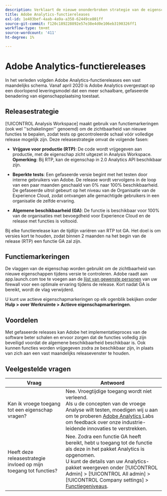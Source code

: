 ```yaml
---
description: Verklaart de nieuwe ononderbroken strategie van de eigenschapversie voor Adobe Analytics
title: Adobe Analytics-functiereleases
exl-id: 1e403bef-4aab-4a9a-a358-62449ce801ff
source-git-commit: f120c189228892e57e38e4d0e106eb3190326ff1
workflow-type: tm+mt
source-wordcount: '411'
ht-degree: 1%

---
```


# Adobe Analytics-functiereleases

In het verleden volgden Adobe Analytics-functiereleases een vast maandelijks schema. Vanaf april 2020 is Adobe Analytics overgestapt op een doorlopend leveringsmodel dat een meer schaalbare, gefaseerde benadering van eigenschapplaatsing toestaat.

## Releasestrategie

[!UICONTROL Analysis Workspace] maakt gebruik van functiemarkeringen (ook wel &#39;&#39;schakelingen&#39;&#39; genoemd) om de zichtbaarheid van nieuwe functies te bepalen, zodat tests op gecontroleerde schaal vóór volledige release mogelijk zijn. Deze releasestrategie omvat de volgende fasen:

* **Vrijgave voor productie (RTP)**: De code wordt vrijgegeven aan productie, met de eigenschap zicht uitgezet in Analysis Workspace. **Opmerking**: Bij RTP, kan de eigenschap in 2.0 Analytics API beschikbaar zijn.

* **Beperkte tests**: Een gefaseerde versie begint met het testen door interne gebruikers van Adobe. De release wordt vervolgens in de loop van een paar maanden geschaald van 0% naar 100% beschikbaarheid. De gefaseerde uitrol gebeurt op het niveau van de Organisatie van de Experience Cloud, zodat ontvangen alle gemachtigde gebruikers in een organisatie de zelfde ervaring.

* **Algemene beschikbaarheid (GA)**: De functie is beschikbaar voor 100% van de organisaties met bevoegdheid voor Experience Cloud en de release met functies is voltooid.

Bij elke functierelease kan de tijdlijn variëren van RTP tot GA. Het doel is om versies kort te houden, zodat binnen 2 maanden na het begin van de release (RTP) een functie GA zal zijn.

## Functiemarkeringen

De vlaggen van de eigenschap worden gebruikt om de zichtbaarheid van nieuwe eigenschappen tijdens versie te controleren. Adobe raadt aan app.launch.com toe te voegen aan de [lijst van gewenste personen](https://experienceleague.adobe.com/docs/analytics/technotes/ip-addresses.html) van uw firewall voor een optimale ervaring tijdens de release. Kort nadat GA is bereikt, wordt de vlag verwijderd.

U kunt uw actieve eigenschapmarkeringen op elk ogenblik bekijken onder **Hulp > over Werkruimte > Actieve eigenschapmarkeringen**.

## Voordelen

Met gefaseerde releases kan Adobe het implementatieproces van de software beter schalen en ervoor zorgen dat de functies volledig zijn beveiligd voordat de algemene beschikbaarheid beschikbaar is. Ook kunnen functies worden vrijgegeven zodra ze beschikbaar zijn, in plaats van zich aan een vast maandelijks releasevenster te houden.

## Veelgestelde vragen

| Vraag | Antwoord |
| --- | --- |
| Kan ik vroege toegang tot een eigenschap vragen? | Nee. Vroegtijdige toegang wordt niet verleend.<br>Als u de concepten van de vroege Analyse wilt testen, moedigen wij u aan om te proberen  [Adobe Analytics ](https://experienceleague.adobe.com/docs/analytics/analyze/tech-previews/overview.html) Labs om feedback over onze industrie-leidende innovaties te verstrekken. |
| Heeft deze releasestrategie invloed op mijn toegang tot functies? | Nee. Zodra een functie GA heeft bereikt, hebt u toegang tot de functie als deze in het pakket Analytics is opgenomen.<br>U kunt de details van uw Analytics-pakket weergeven onder  [!UICONTROL Admin] >  [!UICONTROL All admin] >  [!UICONTROL Company settings] >  [Functiegeniveaus](https://experienceleague.adobe.com/docs/analytics/admin/company-settings/feature-access-levels.html). |
